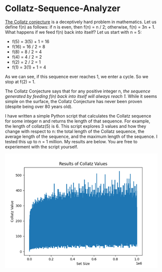 # Collatz-Sequence-Analyzer

[The Collatz conjecture](https://en.wikipedia.org/wiki/Collatz_conjecture) is a deceptively hard problem in mathematics. Let us define f(n) as follows: if n is even, then f(n) = n / 2; otherwise, f(n) = 3n + 1. What happens if we feed f(n) back into itself? Let us start with n = 5:
* f(5) = 3(5) + 1 = 16
* f(16) = 16 / 2 = 8
* f(8) = 8 / 2 = 4
* f(4) = 4 / 2 = 2
* f(2) = 2 / 2 = 1
* f(1) = 3(1) + 1 = 4

As we can see, if this sequence ever reaches 1, we enter a cycle. So we stop at f(2) = 1.

The Collatz Conjecture says that for any positive integer n, *the sequence generated by feeding f(n) back into itself will always reach 1.* While it seems simple on the surface, the Collatz Conjecture has never been proven (despite being over 80 years old).

I have written a simple Python script that calculates the Collatz sequence for some integer n and returns the length of that sequence. For example, the length of collatz(5) is 6. This script explores 3 values and how they change with respect to n: the total length of the Collatz sequence, the average length of the sequence, and the maximum length of the sequence. I tested this up to n = 1 million. My results are below. You are free to experiement with the script yourself.

![Total Collatz Results](collatz_results.png)